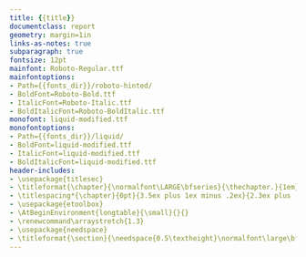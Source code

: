 ```yaml
---
title: {{title}}
documentclass: report
geometry: margin=1in
links-as-notes: true
subparagraph: true
fontsize: 12pt
mainfont: Roboto-Regular.ttf
mainfontoptions:
- Path={{fonts_dir}}/roboto-hinted/
- BoldFont=Roboto-Bold.ttf
- ItalicFont=Roboto-Italic.ttf
- BoldItalicFont=Roboto-BoldItalic.ttf
monofont: liquid-modified.ttf
monofontoptions:
- Path={{fonts_dir}}/liquid/
- BoldFont=liquid-modified.ttf
- ItalicFont=liquid-modified.ttf
- BoldItalicFont=liquid-modified.ttf
header-includes:
- \usepackage{titlesec}
- \titleformat{\chapter}{\normalfont\LARGE\bfseries}{\thechapter.}{1em}{}
- \titlespacing*{\chapter}{0pt}{3.5ex plus 1ex minus .2ex}{2.3ex plus .2ex}
- \usepackage{etoolbox}
- \AtBeginEnvironment{longtable}{\small}{}{}
- \renewcommand\arraystretch{1.3}
- \usepackage{needspace}
- \titleformat{\section}{\needspace{0.5\textheight}\normalfont\large\bfseries}{\thesection}{1em}{}
---
```

